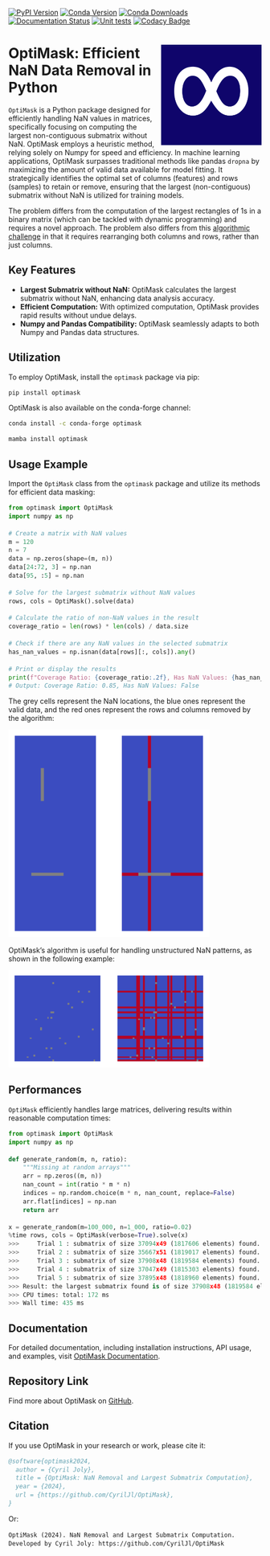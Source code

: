 [![PyPI Version](https://img.shields.io/pypi/v/optimask.svg)](https://pypi.org/project/optimask/)
[![Conda Version](https://img.shields.io/conda/vn/conda-forge/optimask.svg)](https://anaconda.org/conda-forge/optimask)
[![Conda Downloads](https://anaconda.org/conda-forge/optimask/badges/downloads.svg)](https://anaconda.org/conda-forge/optimask)
[![Documentation Status](https://img.shields.io/readthedocs/optimask?logo=read-the-docs)](https://optimask.readthedocs.io/en/latest/?badge=latest)
[![Unit tests](https://github.com/CyrilJl/OptiMask/actions/workflows/pytest.yml/badge.svg)](https://github.com/CyrilJl/OptiMask/actions/workflows/pytest.yml)
[![Codacy Badge](https://api.codacy.com/project/badge/Grade/bdca34283887428488957959bc1abcc1)](https://app.codacy.com/gh/CyrilJl/OptiMask?utm_source=github.com&utm_medium=referral&utm_content=CyrilJl/OptiMask&utm_campaign=Badge_Grade)

# <img src="https://raw.githubusercontent.com/CyrilJl/OptiMask/main/docs/source/_static/icon.svg" alt="Logo OptiMask" width="200" height="200" align="right"> OptiMask: Efficient NaN Data Removal in Python

`OptiMask` is a Python package designed for efficiently handling NaN values in matrices, specifically focusing on computing the largest non-contiguous submatrix without NaN. OptiMask employs a heuristic method, relying solely on Numpy for speed and efficiency. In machine learning applications, OptiMask surpasses traditional methods like pandas `dropna` by maximizing the amount of valid data available for model fitting. It strategically identifies the optimal set of columns (features) and rows (samples) to retain or remove, ensuring that the largest (non-contiguous) submatrix without NaN is utilized for training models.

The problem differs from the computation of the largest rectangles of 1s in a binary matrix (which can be tackled with dynamic programming) and requires a novel approach. The problem also differs from this [algorithmic challenge](https://leetcode.com/problems/largest-submatrix-with-rearrangements/description/) in that it requires rearranging both columns and rows, rather than just columns.

## Key Features

- **Largest Submatrix without NaN:** OptiMask calculates the largest submatrix without NaN, enhancing data analysis accuracy.
- **Efficient Computation:** With optimized computation, OptiMask provides rapid results without undue delays.
- **Numpy and Pandas Compatibility:** OptiMask seamlessly adapts to both Numpy and Pandas data structures.

## Utilization

To employ OptiMask, install the `optimask` package via pip:

```bash
pip install optimask
```

OptiMask is also available on the conda-forge channel:

```bash
conda install -c conda-forge optimask
```

```bash
mamba install optimask
```

## Usage Example

Import the `OptiMask` class from the `optimask` package and utilize its methods for efficient data masking:

```python
from optimask import OptiMask
import numpy as np

# Create a matrix with NaN values
m = 120
n = 7
data = np.zeros(shape=(m, n))
data[24:72, 3] = np.nan
data[95, :5] = np.nan

# Solve for the largest submatrix without NaN values
rows, cols = OptiMask().solve(data)

# Calculate the ratio of non-NaN values in the result
coverage_ratio = len(rows) * len(cols) / data.size

# Check if there are any NaN values in the selected submatrix
has_nan_values = np.isnan(data[rows][:, cols]).any()

# Print or display the results
print(f"Coverage Ratio: {coverage_ratio:.2f}, Has NaN Values: {has_nan_values}")
# Output: Coverage Ratio: 0.85, Has NaN Values: False
```

The grey cells represent the NaN locations, the blue ones represent the valid data, and the red ones represent the rows and columns removed by the algorithm:

<img src="https://github.com/CyrilJl/OptiMask/blob/main/docs/source/_static/example0.png?raw=true" width="400">

OptiMask’s algorithm is useful for handling unstructured NaN patterns, as shown in the following example:

<img src="https://github.com/CyrilJl/OptiMask/blob/main/docs/source/_static/example2.png?raw=true" width="400">

## Performances
``OptiMask`` efficiently handles large matrices, delivering results within reasonable computation times:

```python
from optimask import OptiMask
import numpy as np

def generate_random(m, n, ratio):
    """Missing at random arrays"""
    arr = np.zeros((m, n))
    nan_count = int(ratio * m * n)
    indices = np.random.choice(m * n, nan_count, replace=False)
    arr.flat[indices] = np.nan
    return arr

x = generate_random(m=100_000, n=1_000, ratio=0.02)
%time rows, cols = OptiMask(verbose=True).solve(x)
>>> 	Trial 1 : submatrix of size 37094x49 (1817606 elements) found.
>>> 	Trial 2 : submatrix of size 35667x51 (1819017 elements) found.
>>> 	Trial 3 : submatrix of size 37908x48 (1819584 elements) found.
>>> 	Trial 4 : submatrix of size 37047x49 (1815303 elements) found.
>>> 	Trial 5 : submatrix of size 37895x48 (1818960 elements) found.
>>> Result: the largest submatrix found is of size 37908x48 (1819584 elements) found.
>>> CPU times: total: 172 ms
>>> Wall time: 435 ms
```

## Documentation

For detailed documentation, including installation instructions, API usage, and examples, visit [OptiMask Documentation](https://optimask.readthedocs.io/en/latest/index.html).

## Repository Link

Find more about OptiMask on [GitHub](https://github.com/CyrilJl/OptiMask).

## Citation

If you use OptiMask in your research or work, please cite it:

```bibtex
@software{optimask2024,
  author = {Cyril Joly},
  title = {OptiMask: NaN Removal and Largest Submatrix Computation},
  year = {2024},
  url = {https://github.com/CyrilJl/OptiMask},
}
```
Or:

```OptiMask (2024). NaN Removal and Largest Submatrix Computation. Developed by Cyril Joly: https://github.com/CyrilJl/OptiMask```
